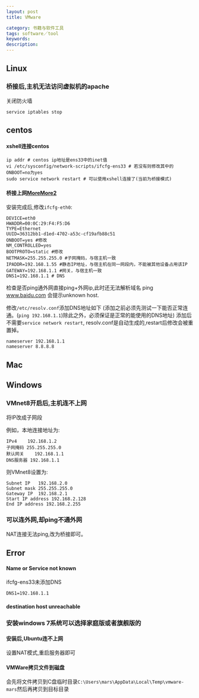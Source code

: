 ```yaml
---
layout: post
title: VMware

category: 书籍与软件工具
tags: software／tool
keywords: 
description: 
---
```



## Linux


### 桥接后,主机无法访问虚拟机的apache

关闭防火墙

```
service iptables stop
```

## centos

#### xshell连接centos

```
ip addr # centos ip地址是ens33中的inet值
vi /etc/sysconfig/network-scripts/ifcfg-ens33 # 若没有则修改其中的ONBOOT=no为yes
sudo service network restart # 可以使用xshell连接了(当前为桥接模式)
```

#### 桥接上网[More](https://blog.ttionya.com/article-1159.html)[More2](https://www.jb51.net/LINUXjishu/449129.html)

安装完成后,修改`ifcfg-eth0`:
```
DEVICE=eth0
HWADDR=00:0C:29:F4:F5:D6
TYPE=Ethernet
UUID=36312bb1-d1ed-4702-a53c-cf19afb88c51
ONBOOT=yes #修改
NM_CONTROLLED=yes
BOOTPROTO=static #修改
NETMASK=255.255.255.0 #子网掩码，与宿主机一致
IPADDR=192.168.1.55 #静态IP地址，与宿主机在同一网段内，不能被其他设备占用该IP
GATEWAY=192.168.1.1 #网关，与宿主机一致
DNS1=192.168.1.1 # DNS
```


检查是否ping通外网直接ping+外网ip,此时还无法解析域名
ping www.baidu.com 会提示unknown host.

修改`/etc/resolv.conf`添加DNS地址如下 (添加之前必须先测试一下能否正常连通。(`ping 192.168.1.1`)除此之外，必须保证是正常的能使用的DNS地址)
添加后不需要`service network restart`, resolv.conf是自动生成的,restart后修改会被重置掉。

```
nameserver 192.168.1.1
nameserver 8.8.8.8
```

## Mac
## Windows

### VMnet8开启后,主机连不上网

将IP改成子网段

例如，本地连接地址为:

```
IPv4 	192.168.1.2
子网掩码 255.255.255.0
默认网关	192.168.1.1
DNS服务器 192.168.1.1
```

则VMnet8设置为:

```
Subnet IP	192.168.2.0
Subnet mask	255.255.255.0
Gateway IP	192.168.2.1
Start IP address 192.168.2.128
End IP address 192.168.2.255
```

### 可以连外网,却ping不通外网

NAT连接无法ping,改为桥接即可。


## Error

#### Name or Service not known

ifcfg-ens33未添加DNS

```
DNS1=192.168.1.1
```

#### destination host unreachable

### 安装windows 7系统可以选择家庭版或者旗舰版的

#### 安装后,Ubuntu连不上网

设置NAT模式,重启服务器即可

#### VMWare拷贝文件到磁盘

会先将文件拷贝到C盘临时目录`C:\Users\mars\AppData\Local\Temp\vmware-mars`然后再拷贝到目标目录